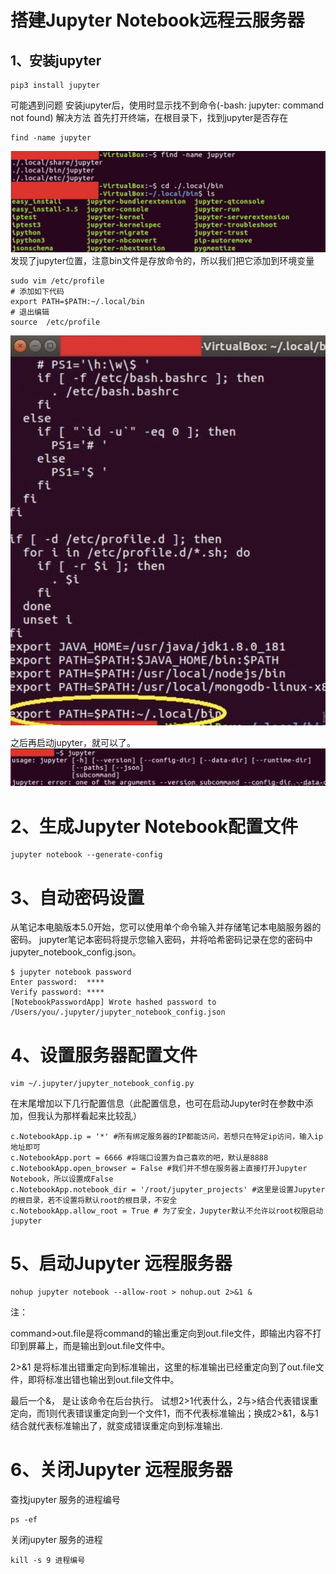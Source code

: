 # 搭建Jupyter Notebook远程云服务器

## 1、安装jupyter
```
pip3 install jupyter
```
可能遇到问题
安装jupyter后，使用时显示找不到命令(-bash: jupyter: command not found)
解决方法
首先打开终端，在根目录下，找到jupyter是否存在
```
find -name jupyter
```
![](https://github.com/Hourout/Jupyter-Extra-Features/blob/master/image/fwq1.png)
发现了jupyter位置，注意bin文件是存放命令的，所以我们把它添加到环境变量
```
sudo vim /etc/profile
# 添加如下代码
export PATH=$PATH:~/.local/bin
# 退出编辑
source  /etc/profile
```
![](https://github.com/Hourout/Jupyter-Extra-Features/blob/master/image/fwq2.png)

之后再启动jupyter，就可以了。
![](https://github.com/Hourout/Jupyter-Extra-Features/blob/master/image/fwq3.png)

# 2、生成Jupyter Notebook配置文件
```
jupyter notebook --generate-config
```

# 3、自动密码设置
从笔记本电脑版本5.0开始，您可以使用单个命令输入并存储笔记本电脑服务器的密码。
jupyter笔记本密码将提示您输入密码，并将哈希密码记录在您的密码中 jupyter_notebook_config.json。
```
$ jupyter notebook password
Enter password:  ****
Verify password: ****
[NotebookPasswordApp] Wrote hashed password to /Users/you/.jupyter/jupyter_notebook_config.json
```

# 4、设置服务器配置文件
```
vim ~/.jupyter/jupyter_notebook_config.py
```

在末尾增加以下几行配置信息（此配置信息，也可在启动Jupyter时在参数中添加，但我认为那样看起来比较乱）
```
c.NotebookApp.ip = '*' #所有绑定服务器的IP都能访问，若想只在特定ip访问，输入ip地址即可
c.NotebookApp.port = 6666 #将端口设置为自己喜欢的吧，默认是8888
c.NotebookApp.open_browser = False #我们并不想在服务器上直接打开Jupyter Notebook，所以设置成False
c.NotebookApp.notebook_dir = '/root/jupyter_projects' #这里是设置Jupyter的根目录，若不设置将默认root的根目录，不安全
c.NotebookApp.allow_root = True # 为了安全，Jupyter默认不允许以root权限启动jupyter 
```

# 5、启动Jupyter 远程服务器
```
nohup jupyter notebook --allow-root > nohup.out 2>&1 &
```
注：

command>out.file是将command的输出重定向到out.file文件，即输出内容不打印到屏幕上，而是输出到out.file文件中。

2>&1 是将标准出错重定向到标准输出，这里的标准输出已经重定向到了out.file文件，即将标准出错也输出到out.file文件中。

最后一个&， 是让该命令在后台执行。
试想2>1代表什么，2与>结合代表错误重定向，而1则代表错误重定向到一个文件1，而不代表标准输出；换成2>&1，&与1结合就代表标准输出了，就变成错误重定向到标准输出.

# 6、关闭Jupyter 远程服务器
查找jupyter 服务的进程编号

```
ps -ef
```
关闭jupyter 服务的进程
```
kill -s 9 进程编号
```
